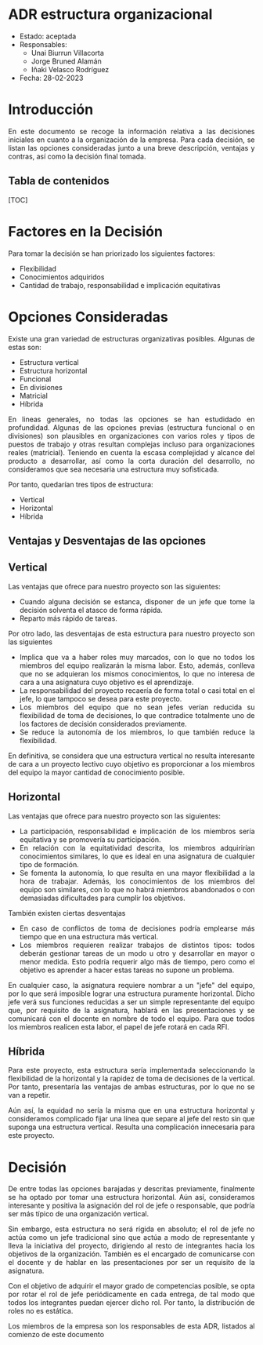 # ADR estructura organizacional

* Estado: aceptada
* Responsables:
  * Unai Biurrun Villacorta
  * Jorge Bruned Alamán
  * Iñaki Velasco Rodríguez
* Fecha: 28-02-2023

# Introducción
<div style="text-align: justify!important">

En este documento se recoge la información relativa a las decisiones iniciales en cuanto a la organización de la empresa. Para cada decisión, se listan las opciones consideradas junto a una breve descripción, ventajas y contras, así como la decisión final tomada.
</div>

## Tabla de contenidos

[TOC]


# Factores en la Decisión
<div style="text-align: justify!important">

Para tomar la decisión se han priorizado los siguientes factores:
* Flexibilidad 
* Conocimientos adquiridos
* Cantidad de trabajo, responsabilidad e implicación equitativas
</div>

# Opciones Consideradas
<div style="text-align: justify!important">

Existe una gran variedad de estructuras organizativas posibles. Algunas de estas son:
- Estructura vertical
- Estructura horizontal
- Funcional
- En divisiones
- Matricial
- Híbrida

En lineas generales, no todas las opciones se han estudidado en profundidad. Algunas de las opciones previas (estructura funcional o en divisiones) son plausibles en organizaciones con varios roles y tipos de puestos de trabajo y otras resultan complejas incluso para organizaciones reales (matricial). Teniendo en cuenta la escasa complejidad y alcance del producto a desarrollar, así como la corta duración del desarrollo, no consideramos que sea necesaria una estructura muy sofisticada.

Por tanto, quedarían tres tipos de estructura:
* Vertical
* Horizontal
* Híbrida
</div>

## Ventajas y Desventajas de las opciones

## Vertical
<div style="text-align: justify!important">

Las ventajas que ofrece para nuestro proyecto son las siguientes:

* Cuando alguna decisión se estanca, disponer de un jefe que tome la decisión solventa el atasco de forma rápida.
* Reparto más rápido de tareas.

Por otro lado, las desventajas de esta estructura para nuestro proyecto son las siguientes
* Implica que va a haber roles muy marcados, con lo que no todos los miembros del equipo realizarán la misma labor. Esto, además, conlleva que no se adquieran los mismos conocimientos, lo que no interesa de cara a una asignatura cuyo objetivo es el aprendizaje.
* La responsabilidad del proyecto recaería de forma total o casi total en el jefe, lo que tampoco se desea para este proyecto.
* Los miembros del equipo que no sean jefes verían reducida su flexibilidad de toma de decisiones, lo que contradice totalmente uno de los factores de decisión considerados previamente.
* Se reduce la autonomía de los miembros, lo que también reduce la flexibilidad.

En definitiva, se considera que una estructura vertical no resulta interesante de cara a un proyecto lectivo cuyo objetivo es proporcionar a los miembros del equipo la mayor cantidad de conocimiento posible.
</div>

## Horizontal
<div style="text-align: justify!important">

Las ventajas que ofrece para nuestro proyecto son las siguientes:

* La participación, responsabilidad e implicación de los miembros sería equitativa y se promovería su participación.
* En relación con la equitatividad descrita, los miembros adquirirían conocimientos similares, lo que es ideal en una asignatura de cualquier tipo de formación.
* Se fomenta la autonomía, lo que resulta en una mayor flexibilidad a la hora de trabajar. Además, los conocimientos de los miembros del equipo son similares, con lo que no habrá miembros abandonados o con demasiadas dificultades para cumplir los objetivos.

También existen ciertas desventajas
* En caso de conflictos de toma de decisiones podría emplearse más tiempo que en una estructura más vertical.
* Los miembros requieren realizar trabajos de distintos tipos: todos deberán gestionar tareas de un modo u otro y desarrollar en mayor o menor medida. Esto podría requerir algo más de tiempo, pero como el objetivo es aprender a hacer estas tareas no supone un problema.

En cualquier caso, la asignatura requiere nombrar a un "jefe" del equipo, por lo que será imposible lograr una estructura puramente horizontal. Dicho jefe verá sus funciones reducidas a ser un simple representante del equipo que, por requisito de la asignatura, hablará en las presentaciones y se comunicará con el docente en nombre de todo el equipo. Para que todos los miembros realicen esta labor, el papel de jefe rotará en cada RFI.
</div>

## Híbrida
<div style="text-align: justify!important">

Para este proyecto, esta estructura sería implementada seleccionando la flexibilidad de la horizontal y la rapidez de toma de decisiones de la vertical. Por tanto, presentaría las ventajas de ambas estructuras, por lo que no se van a repetir.

Aún así, la equidad no sería la misma que en una estructura horizontal y consideramos complicado fijar una línea que separe al jefe del resto sin que suponga una estructura vertical. Resulta una complicación innecesaria para este proyecto.
</div>


# Decisión
<div style="text-align: justify!important">

De entre todas las opciones barajadas y descritas previamente, finalmente se ha optado por tomar una estructura horizontal.
Aún así, consideramos interesante y positiva la asignación del rol de jefe o responsable, que podría ser más típico de una organización vertical.

Sin embargo, esta estructura no será rígida en absoluto; el rol de jefe no actúa como un jefe tradicional sino que actúa a modo de representante y lleva la iniciativa del proyecto, dirigiendo al resto de integrantes hacia los objetivos de la organización. También es el encargado de comunicarse con el docente y de hablar en las presentaciones por ser un requisito de la asignatura.

Con el objetivo de adquirir el mayor grado de competencias posible, se opta por rotar el rol de jefe periódicamente en cada entrega, de tal modo que todos los integrantes puedan ejercer dicho rol. Por tanto, la distribución de roles no es estática.

Los miembros de la empresa son los responsables de esta ADR, listados al comienzo de este documento
</div>
